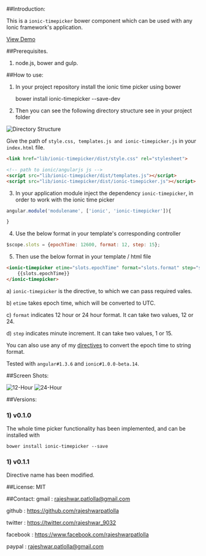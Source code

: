 ##Introduction:

This is a `ionic-timepicker` bower component which can be used with any Ionic framework's application.

[View Demo](http://rajeshwarpatlolla.github.io/TimePickerForIonicFramework/demo/ "Demo") 


##Prerequisites.

1) node.js, bower and gulp.

##How to use:

1) In your project repository install the ionic time picker using bower

    bower install ionic-timepicker --save-dev
    
2) Then you can see the following directory structure see in your project folder
   
![Directory Structure](https://lh3.googleusercontent.com/_s2lFLFfgYSUfhdmZO0r4w6td80dEErTN4pLc7Louo8=w200-h300-p-no "Directory Structure")

Give the path of  `style.css, templates.js and ionic-timepicker.js` in your `index.html` file.

````html
<link href="lib/ionic-timepicker/dist/style.css" rel="stylesheet">

<!-- path to ionic/angularjs js -->
<script src="lib/ionic-timepicker/dist/templates.js"></script>
<script src="lib/ionic-timepicker/dist/ionic-timepicker.js"></script>
````    
    
3) In your application module inject the dependency `ionic-timepicker`, in order to work with the ionic time picker
    
````javascript
angular.module('modulename', ['ionic', 'ionic-timepicker']){

}
````

4) Use the below format in your template's corresponding controller

````javascript
$scope.slots = {epochTime: 12600, format: 12, step: 15};
````

5) Then use the below format in your template / html file

````html
<ionic-timepicker etime="slots.epochTime" format="slots.format" step="slots.step">    
    {{slots.epochTime}}
</ionic-timepicker>
````


a) `ionic-timepicker` is the directive, to which we can pass required vales.

b) `etime` takes epoch time, which will be converted to UTC.
	
c) `format` indicates 12 hour or 24 hour format. It can take two values, 12 or 24.

d) `step` indicates minute increment. It can take two values, 1 or 15.

You can also use any of my [directives](https://github.com/rajeshwarpatlolla/my-angularjs-directives) to convert the epoch time to string format.

Tested with `angular#1.3.6` and `ionic#1.0.0-beta.14`. 

 
##Screen Shots:
 
![12-Hour](https://lh6.googleusercontent.com/-UL18wuskI_A/VNHkGj8tdwI/AAAAAAAADdU/5tBbZcF6_es/w328-h494-no/TimePicker-1.jpg "12-Hour")
![24-Hour](https://lh5.googleusercontent.com/-xgqgH2zRSuA/VNHkGQ6R8cI/AAAAAAAADdQ/5gGJ1nUqmA0/w328-h494-no/TimePicker-2.jpg "24-Hour.")

##Versions:

### 1) v0.1.0
The whole time picker functionality has been implemented, and can be installed with 
    
    bower install ionic-timepicker --save
    
### 1) v0.1.1
Directive name has been modified.


##License:
MIT

##Contact:
gmail : rajeshwar.patlolla@gmail.com

github : https://github.com/rajeshwarpatlolla

twitter : https://twitter.com/rajeshwar_9032

facebook : https://www.facebook.com/rajeshwarpatlolla

paypal : rajeshwar.patlolla@gmail.com

